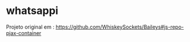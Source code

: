 # whatsappi
Projeto original em :
https://github.com/WhiskeySockets/Baileys#js-repo-pjax-container

